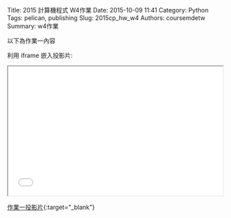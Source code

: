 Title: 2015 計算機程式 W4作業
Date: 2015-10-09 11:41
Category: Python
Tags: pelican, publishing
Slug: 2015cp_hw_w4
Authors: coursemdetw
Summary: w4作業

以下為作業一內容

利用 iframe 嵌入投影片:

<iframe src="40423143_cp_w4_p.html" width="500" height="300"></iframe>

[作業一投影片](40423143_cp_w4_p.html){:target="_blank"}

